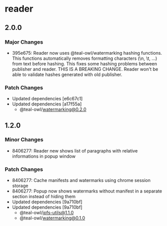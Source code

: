 # reader

## 2.0.0

### Major Changes

- 395e675: Reader now uses @teal-owl/watermarking hashing functions. This functions automatically removes formatting characters (\n, \t, ...) from text before hashing. This fixes some hashing problems between publisher and reader. THIS IS A BREAKING CHANGE. Reader won't be able to validate hashes generated with old publisher.

### Patch Changes

- Updated dependencies [e6c67c1]
- Updated dependencies [a17f55a]
  - @teal-owl/watermarking@0.2.0

## 1.2.0

### Minor Changes

- 8406277: Reader new shows list of paragraphs with relative informations in popup window

### Patch Changes

- 8406277: Cache manifests and watermarks using chrome session storage
- 8406277: Popup now shows watermarks without manifest in a separate section instead of hiding them
- Updated dependencies [9a710bf]
- Updated dependencies [9a710bf]
  - @teal-owl/ipfs-utils@1.1.0
  - @teal-owl/watermarking@0.1.0
